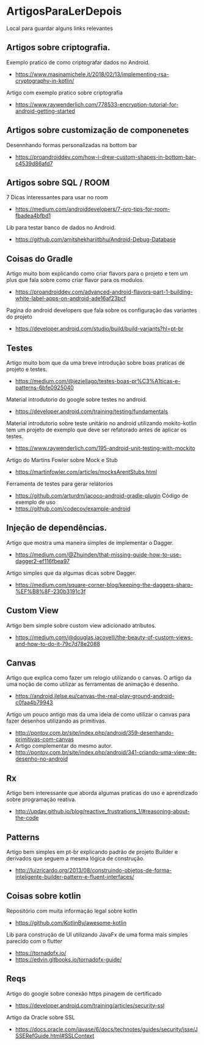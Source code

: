 # ArtigosParaLerDepois
Local para guardar alguns links relevantes

## Artigos sobre criptografia.
Exemplo pratico de como criptografar dados no Android.
- https://www.masinamichele.it/2018/02/13/implementing-rsa-cryptography-in-kotlin/

Artigo com exemplo pratico sobre criptografia
- https://www.raywenderlich.com/778533-encryption-tutorial-for-android-getting-started


## Artigos sobre customização de componenetes

Desennhando formas personalizadas na bottom bar
- https://proandroiddev.com/how-i-drew-custom-shapes-in-bottom-bar-c4539d86afd7

## Artigos sobre SQL / ROOM

7 Dicas interessantes para usar no room
- https://medium.com/androiddevelopers/7-pro-tips-for-room-fbadea4bfbd1

Lib para testar banco de dados no Android.
- https://github.com/amitshekhariitbhu/Android-Debug-Database

## Coisas do Gradle

Artigo muito bom explicando como criar flavors para o projeto e tem um plus que fala sobre como criar flavor para os modulos.
- https://proandroiddev.com/advanced-android-flavors-part-1-building-white-label-apps-on-android-ade16af23bcf

Pagina do android developers que fala sobre os configuração das variantes do projeto
- https://developer.android.com/studio/build/build-variants?hl=pt-br

## Testes

Artigo muito bom que da uma breve introdução sobre boas praticas de projeto e testes.
- https://medium.com/@jeziellago/testes-boas-pr%C3%A1ticas-e-patterns-6bfe0925040

Material introdutorio do google sobre testes no android.
- https://developer.android.com/training/testing/fundamentals

Material introdutorio sobre teste unitário no android utilizando mokito-kotlin tem um projeto de exemplo que deve ser refatorado antes de aplicar os testes.
- https://www.raywenderlich.com/195-android-unit-testing-with-mockito

Artigo do Martins Fowler sobre Mock e Stub
- https://martinfowler.com/articles/mocksArentStubs.html

Ferramenta de testes para gerar relátorios
- https://github.com/arturdm/jacoco-android-gradle-plugin
Código de exemplo de uso
- https://github.com/codecov/example-android

## Injeção de dependências.

Artigo que mostra uma maneira simples de implementar o Dagger.
- https://medium.com/@Zhuinden/that-missing-guide-how-to-use-dagger2-ef116fbea97

Artigo simples que da algumas dicas sobre Dagger.
- https://medium.com/square-corner-blog/keeping-the-daggers-sharp-%EF%B8%8F-230b3191c3f

## Custom View 

Artigo bem simple sobre custom view adicionado atributos.
- https://medium.com/@douglas.iacovelli/the-beauty-of-custom-views-and-how-to-do-it-79c7d78e2088

## Canvas

Artigo que explica como fazer um relogio utilizando o canvas. O artigo da uma noção de como utilizar as ferramentas de animação e desenho.
- https://android.jlelse.eu/canvas-the-real-play-ground-android-c0faa4b79943

Artigo um pouco antigo mas da uma ideia de como utilizar o canvas para fazer desenhos utilizando as primitivas.
- http://pontov.com.br/site/index.php/android/359-desenhando-primitivas-com-canvas
- Artigo complementar do mesmo autor.
- http://pontov.com.br/site/index.php/android/341-criando-uma-view-de-desenho-no-android

## Rx

Artigo bem interessante que aborda algumas praticas do uso e aprendizado sobre programação reativa.
- http://upday.github.io/blog/reactive_frustrations_1/#reasoning-about-the-code

## Patterns

Artigo bem simples em pt-br explicando padrão de projeto Builder e derivados que seguem a mesma lógica de construção.
- http://luizricardo.org/2013/08/construindo-objetos-de-forma-inteligente-builder-pattern-e-fluent-interfaces/

## Coisas sobre kotlin

Repositório com muita informação legal sobre kotlin
- https://github.com/KotlinBy/awesome-kotlin

Lib para construção de UI utilizando JavaFx de uma forma mais simples parecido com o flutter
- https://tornadofx.io/
- https://edvin.gitbooks.io/tornadofx-guide/


## Reqs

Artigo do google sobre conexão https pinagem de certificado
- https://developer.android.com/training/articles/security-ssl

Artigo da Oracle sobre SSL
- https://docs.oracle.com/javase/6/docs/technotes/guides/security/jsse/JSSERefGuide.html#SSLContext
